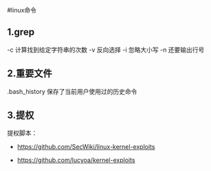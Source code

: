 #linux命令

## 1.grep

-c 计算找到给定字符串的次数
-v 反向选择
-i 忽略大小写
-n 还要输出行号

## 2.重要文件
.bash_history 保存了当前用户使用过的历史命令


## 3.提权
提权脚本：
- https://github.com/SecWiki/linux-kernel-exploits

- https://github.com/lucyoa/kernel-exploits